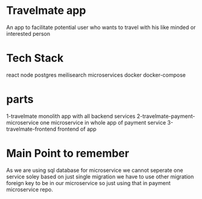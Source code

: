 # Travelmate app
An app to facilitate potential user who wants to travel with his like minded or interested person


# Tech Stack
react
node
postgres
meilisearch
microservices
docker
docker-compose

# parts
1-travelmate
    monolith app with all backend services
2-travelmate-payment-microservice
    one microservice in whole app of payment service 
3-travelmate-frontend
    frontend of app

# Main Point to remember

As we are using sql database for microservice we cannot seperate one service soley
based on just single migration we have to use other migration foreign key to be in
our microservice so just using that in payment microservice repo.